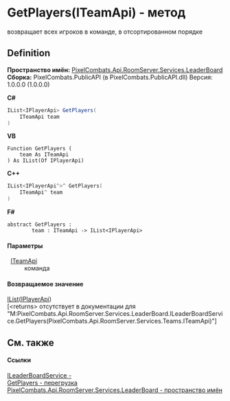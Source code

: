# GetPlayers(ITeamApi) - метод


возвращает всех игроков в команде, в отсортированном порядке



## Definition
**Пространство имён:** <a href="053da073-28ae-6a88-816e-7b3ca7400c53">PixelCombats.Api.RoomServer.Services.LeaderBoard</a>  
**Сборка:** PixelCombats.PublicAPI (в PixelCombats.PublicAPI.dll) Версия: 1.0.0.0 (1.0.0.0)

**C#**
``` C#
IList<IPlayerApi> GetPlayers(
	ITeamApi team
)
```
**VB**
``` VB
Function GetPlayers ( 
	team As ITeamApi
) As IList(Of IPlayerApi)
```
**C++**
``` C++
IList<IPlayerApi^>^ GetPlayers(
	ITeamApi^ team
)
```
**F#**
``` F#
abstract GetPlayers : 
        team : ITeamApi -> IList<IPlayerApi> 
```



#### Параметры
<dl><dt>  <a href="a3487b23-3eb6-2d7d-d40d-3390ab0d53dc">ITeamApi</a></dt><dd>команда</dd></dl>

#### Возвращаемое значение
<a href="https://learn.microsoft.com/dotnet/api/system.collections.generic.ilist-1" target="_blank" rel="noopener noreferrer">IList</a>(<a href="daff9440-f4d4-79a2-3653-919bb66eae04">IPlayerApi</a>)  
\[&lt;returns&gt; отсутствует в документации для "M:PixelCombats.Api.RoomServer.Services.LeaderBoard.ILeaderBoardService.GetPlayers(PixelCombats.Api.RoomServer.Services.Teams.ITeamApi)"\]

## См. также


#### Ссылки
<a href="1f1e1255-2064-2e55-6151-d2b3377393cc">ILeaderBoardService - </a>  
<a href="edfdf902-8d62-692b-8225-756c5c47db06">GetPlayers - перегрузка</a>  
<a href="053da073-28ae-6a88-816e-7b3ca7400c53">PixelCombats.Api.RoomServer.Services.LeaderBoard - пространство имён</a>  

